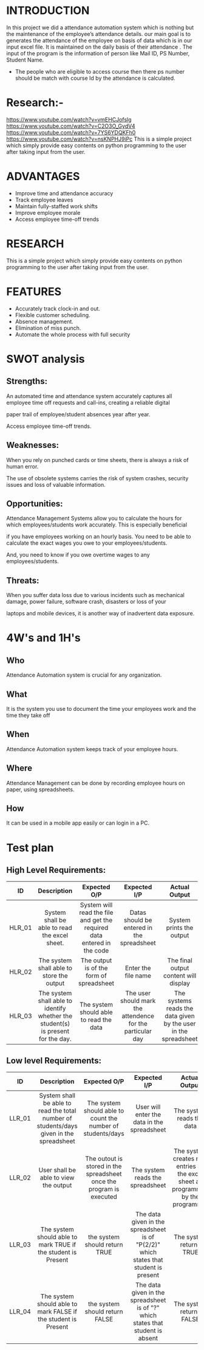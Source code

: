 
# INTRODUCTION
In this project we did a attendance automation system which is nothing but the maintenance of the employee’s attendance details. our main goal is to generates the attendance of the employee on basis of data which is in our input excel file. It is maintained on the daily basis of their attendance . The input of the program is the information of person like Mail ID, PS Number, Student Name. 
- The people who are eligible to access course then there ps number should be match with course Id by the  attendance is calculated.


# Research:-
https://www.youtube.com/watch?v=vmEHCJofslg
https://www.youtube.com/watch?v=C2O3O_GydV4
https://www.youtube.com/watch?v=7YS6YDQKFh0
https://www.youtube.com/watch?v=nsKNPHJ9iPc
This is a simple project which simply provide easy contents on python programming to the user after taking input from the user.


# ADVANTAGES

- Improve time and attendance accuracy
- Track employee leaves
- Maintain fully-staffed work shifts
- Improve employee morale
- Access employee time-off trends

# RESEARCH

This is a simple project which simply provide easy contents on python programming to the user after taking input from the user.

# FEATURES

 - Accurately track clock-in and out.  
 - Flexible customer scheduling.  
 - Absence management.  
 - Elimination of miss punch.  
 - Automate the whole process with full security
 
 # SWOT analysis

## Strengths:

  An automated time and attendance system accurately captures all employee time off requests and call-ins, creating a reliable digital 
  
  paper trail of employee/student absences year after year.
    
  Access employee time-off trends.

## Weaknesses:

  When you rely on punched cards or time sheets, there is always a risk of human error.
  
  The use of obsolete systems carries the risk of system crashes, security issues and loss of valuable information.
 
## Opportunities:

   Attendance Management Systems allow you to calculate the hours for which employees/students work accurately. This is especially beneficial 
   
   if you have employees working on an hourly basis. You need to be able to calculate the exact wages you owe to your employees/students.
   
   And, you need to know if you owe overtime wages to any employees/students.

## Threats:

   When you suffer data loss due to various incidents such as mechanical damage, power failure, software crash, disasters or loss of your 
   
   laptops and mobile devices, it is another way of inadvertent data exposure.


# 4W's and 1H's

## Who

   Attendance Automation system is crucial for any organization.

## What

   It is the system you use to document the time your employees work and the time they take off
  
## When

   Attendance Automation system keeps track of your employee hours.


## Where

  Attendance Management can be done by recording employee hours on paper, using spreadsheets.


## How

  It can be used in a mobile app easily or can login in a PC. 


 # Test plan

## High Level Requirements:

| ID | Description |Expected O/P |Expected I/P|Actual Output|Type of Test|
|:---:|:---:|:---:|:---:|:---:|:---:|
|HLR_01| System shall be able to read the excel sheet.|System  will read the file and get the required data entered in the code|Datas should be entered in the spreadsheet|System prints the output|Requirement Based|
|HLR_02| The system shall able to store the output |The output is of the form of spreadsheet|Enter the file name|The final output content will display|Requirement Based|
|HLR_03|The system shall able to identify whether the student(s) is present for the day.|The system should able to read the data|The user should mark the attendence for the particular day |The systems reads the data given by  the user in the spreadsheet|Scenario Based||


##  Low level Requirements:

| ID | Description |Expected O/P |Expected I/P|Actual Output|Type of Test|
|:---:|:---:|:---:|:---:|:---:|:---:|
|LLR_01| System shall be able to read the total number of students/days given in the spreadsheet|The system should able to count the number of students/days|User will enter the data in the spreadsheet|The system reads the data |Requirement Based|
|LLR_02| User shall be able to view the output |The outout is stored in the spreadsheet once the program is executed|The system reads the spreadsheet |The system creates new entries int the excel sheet as programmed by the programmer|Requirement Based|
|LLR_03|The system should able to mark TRUE if the student is Present |the system should return TRUE|The data given in the spreadsheet is of "P(2/2)" which states that student is present  |The system returns TRUE|Scenario Based|
|LLR_04|The system should able to mark FALSE if the student is Present |the system should return FALSE|The data given in the spreadsheet is of "?" which states that student is absent  |The system returns FALSE|Scenario Based|
